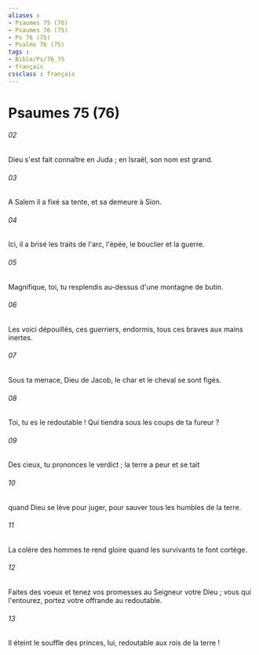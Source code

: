 ```yaml
---
aliases : 
- Psaumes 75 (76)
- Psaumes 76 (75)
- Ps 76 (75)
- Psalms 76 (75)
tags : 
- Bible/Ps/76_75
- français
cssclass : français
---
```


# Psaumes 75 (76)

###### 02
Dieu s'est fait connaître en Juda ; en Israël, son nom est grand.
###### 03
A Salem il a fixé sa tente, et sa demeure à Sion.
###### 04
Ici, il a brisé les traits de l'arc, l'épée, le bouclier et la guerre.
###### 05
Magnifique, toi, tu resplendis au-dessus d'une montagne de butin.
###### 06
Les voici dépouillés, ces guerriers, endormis, tous ces braves aux mains inertes.
###### 07
Sous ta menace, Dieu de Jacob, le char et le cheval se sont figés.
###### 08
Toi, tu es le redoutable ! Qui tiendra sous les coups de ta fureur ?
###### 09
Des cieux, tu prononces le verdict ; la terre a peur et se tait
###### 10
quand Dieu se lève pour juger, pour sauver tous les humbles de la terre.
###### 11
La colère des hommes te rend gloire quand les survivants te font cortège.
###### 12
Faites des voeux et tenez vos promesses au Seigneur votre Dieu ; vous qui l'entourez, portez votre offrande au redoutable.
###### 13
Il éteint le souffle des princes, lui, redoutable aux rois de la terre !

